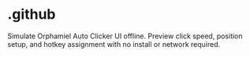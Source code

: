 # .github
Simulate Orphamiel Auto Clicker UI offline. Preview click speed, position setup, and hotkey assignment with no install or network required.
